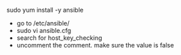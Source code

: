 sudo yum install -y ansible

- go to /etc/ansible/
- sudo vi ansible.cfg
- search for host_key_checking
- uncomment the comment. make sure the value is false
